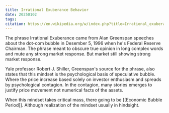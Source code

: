 ```yaml
---
title: Irrational Exuberance Behavior
date: 20250102
tags: 
citation: https://en.wikipedia.org/w/index.php?title=Irrational_exuberance&oldid=1262010713
---
```

The phrase Irrational Exuberance came from Alan Greenspan speeches about the dot-com bubble in Desember 5, 1996 when he's Federal Reserve Chairman. The phrase meant to obscure true opinion in long complex words and mute any strong market response. But market still showing strong market response.

Yale professor Robert J. Shiller, Greenspan's source for the phrase, also states that this mindset is the psychological basis of speculative bubble. Where the price increase based solely on investor enthusiasm and spreads by psychological contagion. In the contagion, many stories emerges to justify price movement not numerical facts of the assets. 

When this mindset takes critical mass, there going to be [[Economic Bubble Period]]. Although realization of the mindset usually in hindsight.